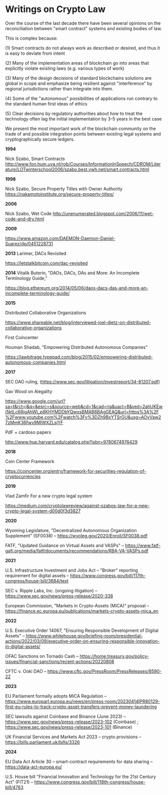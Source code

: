 Writings on Crypto Law
======================

Over the course of the last decade there have been several opinions on the reconciliation between "smart contract" systems and existing bodies of law.

This is complex because:

  (1) Smart contracts do not always work as described or desired, and thus it is easy to deviate from intent

  (2) Many of the implementation areas of blockchain go into areas that explicitly violate existing laws (e.g. various types of work)

  (3) Many of the design decisions of standard blockchains solutions are global in scope and emphasize being resilient against "interference" by regional jurisdictions rather than integrate into them.

  (4) Some of the "autonomous" possibilities of applications run contrary to the standard human first ideas of ethics

  (5) Clear decisions by regulatory authorities about how to treat the technology often lag the initial implementation by 3-5 years in the best case

We present the most important work of the blockchain community on the trade of and possible integration points between existing legal systems and cryptographically secure ledgers.

**1994**

Nick Szabo, Smart Contracts
http://www.fon.hum.uva.nl/rob/Courses/InformationInSpeech/CDROM/Literature/LOTwinterschool2006/szabo.best.vwh.net/smart.contracts.html

**1998**

Nick Szabo, Secure Property Titles with Owner Authority
https://nakamotoinstitute.org/secure-property-titles/

**2006**

Nick Szabo, Wet Code
http://unenumerated.blogspot.com/2006/11/wet-code-and-dry.html

**2009**

https://www.amazon.com/DAEMON-Daemon-Daniel-Suarez/dp/0451228731

**2013**
Larimer, DACs Revisited

https://letstalkbitcoin.com/dac-revisited

**2014**
Vitalik Buterin, "DAOs, DACs, DAs and More: An Incomplete Terminology Guide,"

https://blog.ethereum.org/2014/05/06/daos-dacs-das-and-more-an-incomplete-terminology-guide/


**2015**

Distributed Collaborative Organizations

https://www.shareable.net/blog/interviewed-joel-dietz-on-distributed-collaborative-organizations

First Coincenter

Houman Shadab, "Empowering Distributed Autonomous Companies"

https://lawbitrage.typepad.com/blog/2015/02/empowering-distributed-autonomous-companies.html

**2017**

SEC DAO ruling, (https://www.sec.gov/litigation/investreport/34-81207.pdf)

Gav Wood on Alegality

https://www.google.com/url?sa=t&rct=j&q=&esrc=s&source=web&cd=1&cad=rja&uact=8&ved=2ahUKEwi5ktLc68jgAhWI_p8KHYMDDbYQwqsBMAB6BAgGEAQ&url=https%3A%2F%2Fwww.youtube.com%2Fwatch%3Fv%3DZh9BxYTSrGU&usg=AOvVaw27zMmK36fwv9MlWXZLsjYF

PdF + cardoso papers

http://www.hup.harvard.edu/catalog.php?isbn=9780674976429

**2018**

Coin Center Framework

https://coincenter.org/entry/framework-for-securities-regulation-of-cryptocurrencies

**2019**

Vlad Zamfir For a new crypto legal system

https://medium.com/cryptolawreview/against-szabos-law-for-a-new-crypto-legal-system-d00d0f3d3827

**2020**

Wyoming Legislature, "Decentralized Autonomous Organization Supplement" (SF0038) – https://wyoleg.gov/2020/Enroll/SF0038.pdf

FATF, "Updated Guidance on Virtual Assets and VASPs" – https://www.fatf-gafi.org/media/fatf/documents/recommendations/RBA-VA-VASPs.pdf

**2021**

U.S. Infrastructure Investment and Jobs Act – "Broker" reporting requirement for digital assets – https://www.congress.gov/bill/117th-congress/house-bill/3684/text

SEC v. Ripple Labs, Inc. (ongoing litigation) – https://www.sec.gov/news/press-release/2020-338

European Commission, "Markets in Crypto-Assets (MiCA)" proposal – https://finance.ec.europa.eu/publications/markets-crypto-assets-mica_en

**2022**

U.S. Executive Order 14067, "Ensuring Responsible Development of Digital Assets" – https://www.whitehouse.gov/briefing-room/presidential-actions/2022/03/09/executive-order-on-ensuring-responsible-innovation-in-digital-assets/

OFAC Sanctions on Tornado Cash – https://home.treasury.gov/policy-issues/financial-sanctions/recent-actions/20220808

CFTC v. Ooki DAO – https://www.cftc.gov/PressRoom/PressReleases/8590-22

**2023**

EU Parliament formally adopts MiCA Regulation – https://www.europarl.europa.eu/news/en/press-room/20230414IPR80129-first-eu-rules-to-track-crypto-asset-transfers-prevent-money-laundering

SEC lawsuits against Coinbase and Binance (June 2023) – https://www.sec.gov/news/press-release/2023-102 (Coinbase) ; https://www.sec.gov/news/press-release/2023-101 (Binance)

UK Financial Services and Markets Act 2023 – crypto provisions – https://bills.parliament.uk/bills/3326

**2024**

EU Data Act Article 30 – smart-contract requirements for data sharing – https://data-act-europa.eu/

U.S. House bill "Financial Innovation and Technology for the 21st Century Act" (FIT21) – https://www.congress.gov/bill/118th-congress/house-bill/4763
